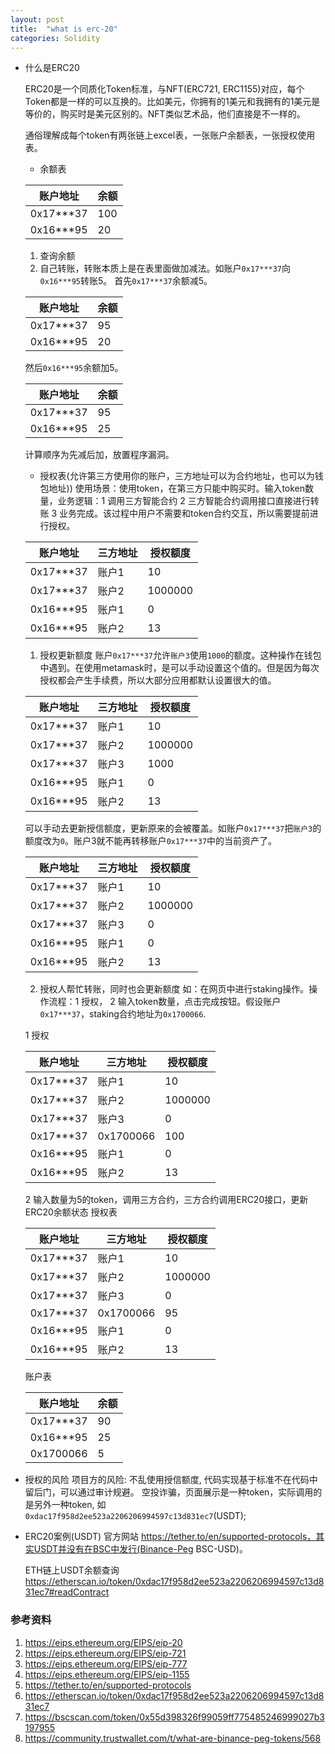 ```yaml
---
layout: post
title:  "what is erc-20"
categories: Solidity
---
```


- 什么是ERC20

  ERC20是一个同质化Token标准，与NFT(ERC721, ERC1155)对应，每个Token都是一样的可以互换的。比如美元，你拥有的1美元和我拥有的1美元是等价的，购买时是美元区别的。NFT类似艺术品，他们直接是不一样的。

  通俗理解成每个token有两张链上excel表，一张账户余额表，一张授权使用表。

  * 余额表

  | 账户地址      | 余额      |
  |--------------|----------|
  | 0x17***37    |  100     |
  | 0x16***95    |   20     |

  1. 查询余额
  2. 自己转账，转账本质上是在表里面做加减法。如账户`0x17***37`向`0x16***95`转账5。
  首先`0x17***37`余额减5。

  | 账户地址      | 余额      |
  |--------------|----------|
  | 0x17***37    |   95     |
  | 0x16***95    |   20     |

  然后`0x16***95`余额加5。

  | 账户地址      | 余额      |
  |--------------|----------|
  | 0x17***37    |   95     |
  | 0x16***95    |   25     |

  计算顺序为先减后加，放置程序漏洞。


  * 授权表(允许第三方使用你的账户，三方地址可以为合约地址，也可以为钱包地址))
  使用场景：使用token，在第三方只能中购买时。输入token数量，业务逻辑：1 调用三方智能合约 2 三方智能合约调用接口直接进行转账 3 业务完成。该过程中用户不需要和token合约交互，所以需要提前进行授权。

  | 账户地址     | 三方地址      | 授权额度    |
  |-------------|-------------|------------|
  | 0x17***37   | 账户1        | 10         |
  | 0x17***37   | 账户2        | 1000000    |
  | 0x16***95   | 账户1        | 0          |
  | 0x16***95   | 账户2        | 13         |

  1. 授权更新额度
  账户`0x17***37`允许`账户3`使用`1000`的额度。这种操作在钱包中遇到。在使用metamask时，是可以手动设置这个值的。但是因为每次授权都会产生手续费，所以大部分应用都默认设置很大的值。

  | 账户地址     | 三方地址      | 授权额度    |
  |-------------|-------------|------------|
  | 0x17***37   | 账户1        | 10         |
  | 0x17***37   | 账户2        | 1000000    |
  | 0x17***37   | 账户3        | 1000       |
  | 0x16***95   | 账户1        | 0          |
  | 0x16***95   | 账户2        | 13         |


  可以手动去更新授信额度，更新原来的会被覆盖。如账户`0x17***37`把`账户3`的额度改为`0`。账户3就不能再转移账户`0x17***37`中的当前资产了。

  | 账户地址     | 三方地址      | 授权额度    |
  |-------------|-------------|------------|
  | 0x17***37   | 账户1        | 10         |
  | 0x17***37   | 账户2        | 1000000    |
  | 0x17***37   | 账户3        | 0          |
  | 0x16***95   | 账户1        | 0          |
  | 0x16***95   | 账户2        | 13         |


  2. 授权人帮忙转账，同时也会更新额度
  如：在网页中进行staking操作。操作流程：1 授权， 2 输入token数量，点击完成按钮。假设账户`0x17***37`，staking合约地址为`0x1700066`.

  1 授权

  | 账户地址     | 三方地址      | 授权额度    |
  |-------------|-------------|------------|
  | 0x17***37   | 账户1        | 10         |
  | 0x17***37   | 账户2        | 1000000    |
  | 0x17***37   | 账户3        | 0          |
  | 0x17***37   | 0x1700066   | 100        |
  | 0x16***95   | 账户1        | 0          |
  | 0x16***95   | 账户2        | 13         |

  2 输入数量为5的token，调用三方合约，三方合约调用ERC20接口，更新ERC20余额状态
  授权表

  | 账户地址     | 三方地址      | 授权额度    |
  |-------------|-------------|------------|
  | 0x17***37   | 账户1        | 10         |
  | 0x17***37   | 账户2        | 1000000    |
  | 0x17***37   | 账户3        | 0          |
  | 0x17***37   | 0x1700066   | 95         |
  | 0x16***95   | 账户1        | 0          |
  | 0x16***95   | 账户2        | 13         |

  账户表

  | 账户地址      | 余额      |
  |--------------|----------|
  | 0x17***37    |   90     |
  | 0x16***95    |   25     |
  | 0x1700066    |   5     |


- 授权的风险
  项目方的风险: 不乱使用授信额度, 代码实现基于标准不在代码中留后门，可以通过审计规避。
  空投诈骗，页面展示是一种token，实际调用的是另外一种token, 如`0xdac17f958d2ee523a2206206994597c13d831ec7`(USDT);


- ERC20案例(USDT)
  官方网站 https://tether.to/en/supported-protocols，其实USDT并没有在BSC中发行(Binance-Peg BSC-USD)。

  ETH链上USDT余额查询 https://etherscan.io/token/0xdac17f958d2ee523a2206206994597c13d831ec7#readContract


### 参考资料
1. https://eips.ethereum.org/EIPS/eip-20
2. https://eips.ethereum.org/EIPS/eip-721
3. https://eips.ethereum.org/EIPS/eip-777
4. https://eips.ethereum.org/EIPS/eip-1155
5. https://tether.to/en/supported-protocols
6. https://etherscan.io/token/0xdac17f958d2ee523a2206206994597c13d831ec7
7. https://bscscan.com/token/0x55d398326f99059ff775485246999027b3197955
8. https://community.trustwallet.com/t/what-are-binance-peg-tokens/568
